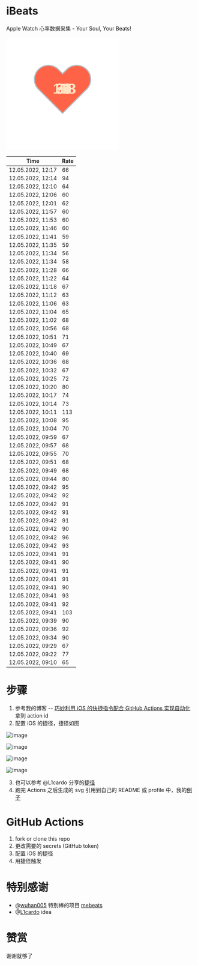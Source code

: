 # iBeats
Apple Watch 心率数据采集 - Your Soul, Your Beats!

![](./files/heart.svg)

<!--START_SECTION:my_heart_rate-->
| Time | Rate | 
 | ---- | ---- | 
| 12.05.2022, 12:17 | 66 |
| 12.05.2022, 12:14 | 94 |
| 12.05.2022, 12:10 | 64 |
| 12.05.2022, 12:06 | 60 |
| 12.05.2022, 12:01 | 62 |
| 12.05.2022, 11:57 | 60 |
| 12.05.2022, 11:53 | 60 |
| 12.05.2022, 11:46 | 60 |
| 12.05.2022, 11:41 | 59 |
| 12.05.2022, 11:35 | 59 |
| 12.05.2022, 11:34 | 56 |
| 12.05.2022, 11:34 | 58 |
| 12.05.2022, 11:28 | 66 |
| 12.05.2022, 11:22 | 64 |
| 12.05.2022, 11:18 | 67 |
| 12.05.2022, 11:12 | 63 |
| 12.05.2022, 11:06 | 63 |
| 12.05.2022, 11:04 | 65 |
| 12.05.2022, 11:02 | 68 |
| 12.05.2022, 10:56 | 68 |
| 12.05.2022, 10:51 | 71 |
| 12.05.2022, 10:49 | 67 |
| 12.05.2022, 10:40 | 69 |
| 12.05.2022, 10:36 | 68 |
| 12.05.2022, 10:32 | 67 |
| 12.05.2022, 10:25 | 72 |
| 12.05.2022, 10:20 | 80 |
| 12.05.2022, 10:17 | 74 |
| 12.05.2022, 10:14 | 73 |
| 12.05.2022, 10:11 | 113 |
| 12.05.2022, 10:08 | 95 |
| 12.05.2022, 10:04 | 70 |
| 12.05.2022, 09:59 | 67 |
| 12.05.2022, 09:57 | 68 |
| 12.05.2022, 09:55 | 70 |
| 12.05.2022, 09:51 | 68 |
| 12.05.2022, 09:49 | 68 |
| 12.05.2022, 09:44 | 80 |
| 12.05.2022, 09:42 | 95 |
| 12.05.2022, 09:42 | 92 |
| 12.05.2022, 09:42 | 91 |
| 12.05.2022, 09:42 | 91 |
| 12.05.2022, 09:42 | 91 |
| 12.05.2022, 09:42 | 90 |
| 12.05.2022, 09:42 | 96 |
| 12.05.2022, 09:42 | 93 |
| 12.05.2022, 09:41 | 91 |
| 12.05.2022, 09:41 | 90 |
| 12.05.2022, 09:41 | 91 |
| 12.05.2022, 09:41 | 91 |
| 12.05.2022, 09:41 | 90 |
| 12.05.2022, 09:41 | 93 |
| 12.05.2022, 09:41 | 92 |
| 12.05.2022, 09:41 | 103 |
| 12.05.2022, 09:39 | 90 |
| 12.05.2022, 09:36 | 92 |
| 12.05.2022, 09:34 | 90 |
| 12.05.2022, 09:29 | 67 |
| 12.05.2022, 09:22 | 77 |
| 12.05.2022, 09:10 | 65 |

<!--END_SECTION:my_heart_rate-->

# 步骤
1. 参考我的博客 -- [巧妙利用 iOS 的快捷指令配合 GitHub Actions 实现自动化](https://github.com/yihong0618/gitblog/issues/198) 拿到 action id
2. 配置 iOS 的捷径，捷径如图

![image](https://user-images.githubusercontent.com/15976103/122154218-0db0b480-ce97-11eb-93bb-5aec07c558dc.png)

![image](https://user-images.githubusercontent.com/15976103/122154236-186b4980-ce97-11eb-8e4b-70551a0391ae.png)

![image](https://user-images.githubusercontent.com/15976103/122154268-2d47dd00-ce97-11eb-902e-3acf292265a9.png)

![image](https://user-images.githubusercontent.com/15976103/122174055-fa144680-ceb4-11eb-9be2-3eb83cd516f7.png)

3. 也可以参考 @L1cardo 分享的[捷径](https://www.icloud.com/shortcuts/6ab6047b459c41ad822ad6b94b1c03d4)
4. 跑完 Actions 之后生成的 svg 引用到自己的 README 或 profile 中，我的[例子](https://github.com/yihong0618) 

# GitHub Actions

1. fork or clone this repo
2. 更改需要的 secrets (GitHub token)
3. 配置 iOS 的捷径
4. 用捷径触发

# 特别感谢
- @[wuhan005](https://github.com/wuhan005) 特别棒的项目 [mebeats](https://github.com/wuhan005/mebeats)
- @[L1cardo](https://github.com/L1cardo) idea

# 赞赏
谢谢就够了
